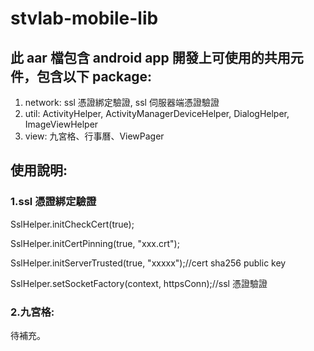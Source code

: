 # stvlab-mobile-lib
## 此 aar 檔包含 android app 開發上可使用的共用元件，包含以下 package:
1. network: ssl 憑證綁定驗證, ssl 伺服器端憑證驗證
2. util: ActivityHelper, ActivityManagerDeviceHelper, DialogHelper, ImageViewHelper
3. view: 九宮格、行事曆、ViewPager


## 使用說明:

### 1.ssl 憑證綁定驗證
SslHelper.initCheckCert(true);

SslHelper.initCertPinning(true, "xxx.crt");

SslHelper.initServerTrusted(true, "xxxxx");//cert sha256 public key

SslHelper.setSocketFactory(context, httpsConn);//ssl 憑證驗證


### 2.九宮格: 

待補充。


